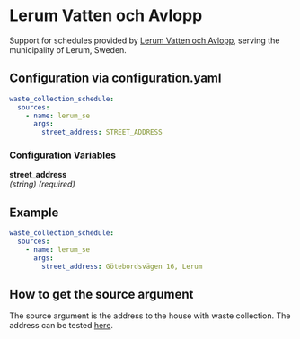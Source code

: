 # Lerum Vatten och Avlopp

Support for schedules provided by [Lerum Vatten och Avlopp](https://vatjanst.lerum.se/FutureWeb/SimpleWastePickup/SimpleWastePickup), serving the municipality of Lerum, Sweden.

## Configuration via configuration.yaml

```yaml
waste_collection_schedule:
  sources:
    - name: lerum_se
      args:
        street_address: STREET_ADDRESS
```

### Configuration Variables

**street_address**  
*(string) (required)*

## Example

```yaml
waste_collection_schedule:
  sources:
    - name: lerum_se
      args:
        street_address: Götebordsvägen 16, Lerum
```

## How to get the source argument

The source argument is the address to the house with waste collection. The address can be tested [here](https://vatjanst.lerum.se/FutureWeb/SimpleWastePickup/SimpleWastePickup).
